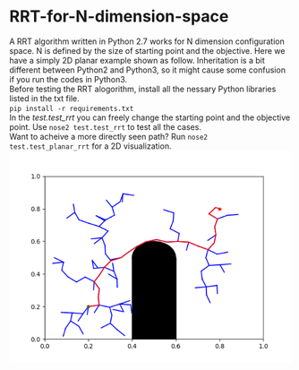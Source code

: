 # RRT-for-N-dimension-space  
A RRT algorithm written in Python 2.7 works for N dimension configuration space. N is defined by the size of starting point and the objective. Here we have a simply 2D planar example shown as follow. Inheritation is a bit different between Python2 and Python3, so it might cause some confusion if you run the codes in Python3.  
Before testing the RRT alogorithm, install all the nessary Python libraries listed in the txt file.  
`pip install -r requirements.txt`  
In the *test.test_rrt* you can freely change the starting point and the objective point. Use `nose2 test.test_rrt` to test all the cases.   
Want to acheive a more directly seen path? Run `nose2 test.test_planar_rrt` for a 2D visualization.  
![](https://github.com/Cauchy4ier/RRT-for-N-dimension-space/blob/main/example_planar_rrt.png)




